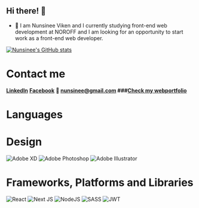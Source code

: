 ## Hi there! 👋

-   🔭 I am Nunsinee Viken and I currently studying front-end web development at NOROFF and I am looking for an opportunity to start work as a front-end web developer.

[![Nunsinee's GitHub stats](https://github-readme-stats.vercel.app/api?username=nunsinee)](https://github.com/nunsinee/github-readme-stats)

# Contact me

**[LinkedIn](https://www.linkedin.com/in/nunsinee/)**
**[Facebook](https://www.facebook.com/Krabi-Islander-106733358584511)**
**:e-mail: nunsinee@gmail.com ###[Check my webportfolio](https://www.webbymim.com)**

# Languages

# Design

![Adobe XD](https://img.shields.io/badge/Adobe%20XD-470137?style=for-the-badge&logo=Adobe%20XD&logoColor=#FF61F6)
![Adobe Photoshop](https://img.shields.io/badge/adobe%20photoshop-%2331A8FF.svg?style=for-the-badge&logo=adobe%20photoshop&logoColor=white)
![Adobe Illustrator](https://img.shields.io/badge/adobe%20illustrator-%23FF9A00.svg?style=for-the-badge&logo=adobe%20illustrator&logoColor=white)

# Frameworks, Platforms and Libraries

![React](https://img.shields.io/badge/react-%2320232a.svg?style=for-the-badge&logo=react&logoColor=%2361DAFB)
![Next JS](https://img.shields.io/badge/Next-black?style=for-the-badge&logo=next.js&logoColor=white)
![NodeJS](https://img.shields.io/badge/node.js-6DA55F?style=for-the-badge&logo=node.js&logoColor=white)
![SASS](https://img.shields.io/badge/SASS-hotpink.svg?style=for-the-badge&logo=SASS&logoColor=white)
![JWT](https://img.shields.io/badge/JWT-black?style=for-the-badge&logo=JSON%20web%20tokens)

